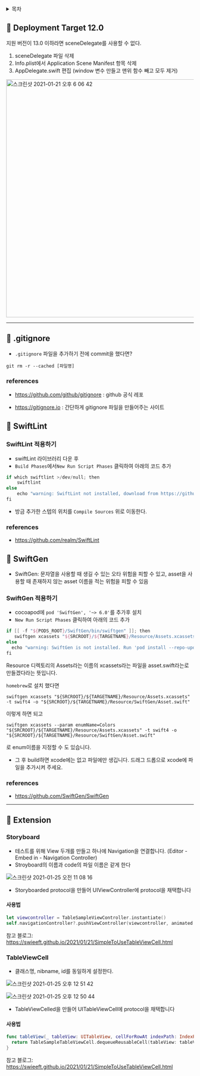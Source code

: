 <details markdown="1">
<summary> 목차 </summary>
</br>


 [Deployment Target 12.0](#-deployment-target-12.0)

[라이브러리 정리](#-gitignore)

[Extension](#-extension)

</details>

## 🍏 Deployment Target 12.0

지원 버전이 13.0 이하라면 sceneDelegate를 사용할 수 없다.

1. sceneDelegate 파일 삭제
2. Info.plist에서 Application Scene Manifest 항목 삭제
3. AppDelegate.swift 편집 (window 변수 만들고 맨위 함수 빼고 모두 제거)

<img width="640" alt="스크린샷 2021-01-21 오후 6 06 42" src="https://user-images.githubusercontent.com/50395024/105628016-934aae00-5e7d-11eb-902d-81baed1a0773.png">



---



## 🍏 .gitignore

* `.gitignore` 파일을 추가하기 전에 commit을 했다면?

```
git rm -r --cached [파일명]
```



### references

* https://github.com/github/gitignore : github 공식 레포

* https://gitignore.io : 간단하게 gitignore 파일을 만들어주는 사이트



## 🍏 SwiftLint

### SwiftLint 적용하기

* swiftLint 라이브러리 다운 후
* `Build Phases`에서`New Run Script Phases` 클릭하여 아래의 코드 추가

```swift
if which swiftlint >/dev/null; then
    swiftlint
else
    echo "warning: SwiftLint not installed, download from https://github.com/realm/SwiftLint"
fi
```

* 방금 추가한 스텝의 위치를 `Compile Sources` 위로 이동한다.



### references

* https://github.com/realm/SwiftLint





## 🍏 SwiftGen

* SwiftGen: 문자열을 사용할 때 생길 수 있는 오타 위험을 피할 수 있고, asset을 사용할 때 존재하지 않는 asset 이름을 적는 위험을 피할 수 있음

### SwiftGen 적용하기

* cocoapod에 `pod 'SwiftGen', '~> 6.0'`를 추가후 설치
* `New Run Script Phases` 클릭하여 아래의 코드 추가

```swift
if [[ -f "${PODS_ROOT}/SwiftGen/bin/swiftgen" ]]; then
   swiftgen xcassets "${SRCROOT}/${TARGETNAME}/Resource/Assets.xcassets" -t swift4 -o 		 "${SRCROOT}/${TARGETNAME}/Resource/SwiftGen/Asset.swift"
else
  echo "warning: SwiftGen is not installed. Run 'pod install --repo-update' to install it."
fi
```

Resource 디렉토리의 Assets라는 이름의 xcassets라는 파일을 asset.swift라는로 만들겠다라는 뜻입니다.

`homebrew`로 설치 했다면

```
swiftgen xcassets "${SRCROOT}/${TARGETNAME}/Resource/Assets.xcassets" -t swift4 -o "${SRCROOT}/${TARGETNAME}/Resource/SwiftGen/Asset.swift"
```

이렇게 하면 되고 

```
swiftgen xcassets --param enumName=Colors "${SRCROOT}/${TARGETNAME}/Resource/Assets.xcassets" -t swift4 -o "${SRCROOT}/${TARGETNAME}/Resource/SwiftGen/Asset.swift"
```

로 enum이름을 지정할 수 도 있습니다.

- 그 후 build하면 xcode에는 없고 파일에만 생깁니다. 드래그 드롭으로 xcode에 파일을 추가시켜 주세요.



### references

- https://github.com/SwiftGen/SwiftGen



---



## 🍏 Extension

### Storyboard

- 테스트를 위해 View 두개를 만들고 하나에 Navigation을 연결합니다. (Editor - Embed in - Navigation Controller)
- Stroyboard의 이름과 code의 파일 이름은 같게 한다

![스크린샷 2021-01-25 오전 11 08 16](https://user-images.githubusercontent.com/50395024/105653798-0ac12180-5f00-11eb-9619-d0d51fe689b1.png)

- Storyboarded protocol을 만들어 UIViewController에 protocol을 채택합니다



#### 사용법

```swift
let viewcontroller = TableSampleViewController.instantiate()
self.navigationController?.pushViewController(viewcontroller, animated: true)
```

참고 블로그: https://swieeft.github.io/2021/01/21/SimpleToUseTableViewCell.html





### TableViewCell

- 클래스명, nibname, id를 동일하게 설정한다.

![스크린샷 2021-01-25 오후 12 51 42](https://user-images.githubusercontent.com/50395024/105660628-c8531100-5f0e-11eb-9b15-37a2baa3f071.png)

![스크린샷 2021-01-25 오후 12 50 44](https://user-images.githubusercontent.com/50395024/105660623-c721e400-5f0e-11eb-96cd-76fbfb9fd488.png)

- TableViewCelled을 만들어 UITableViewCell에 protocol을 채택합니다



#### 사용법

```swift
func tableView(_ tableView: UITableView, cellForRowAt indexPath: IndexPath) -> UITableViewCell {
  return TableSampleTableViewCell.dequeueReusableCell(tableView: tableView)
}
```

참고 블로그: https://swieeft.github.io/2021/01/21/SimpleToUseTableViewCell.html